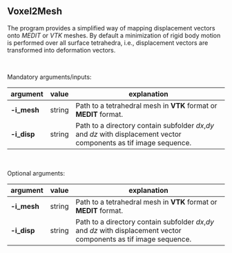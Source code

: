 ## Voxel2Mesh

The program provides a simplified way of mapping displacement vectors onto *MEDIT* or *VTK* meshes.
By default a minimization of rigid body motion is performed over all surface tetrahedra, i.e., displacement vectors are transformed into deformation vectors.

<br>

Mandatory arguments/inputs:

| argument | value | explanation |
|---|---|---|
| **-i_mesh** | string | Path to a tetrahedral mesh in **VTK** format or **MEDIT** format. |
| **-i_disp** | string | Path to a directory contain subfolder *dx*,*dy* and *dz* with displacement vector components as tif image sequence. |

<br>

Optional arguments:

| argument | value | explanation |
|---|---|---|
| **-i_mesh** | string | Path to a tetrahedral mesh in **VTK** format or **MEDIT** format. |
| **-i_disp** | string | Path to a directory contain subfolder *dx*,*dy* and *dz* with displacement vector components as tif image sequence. |
